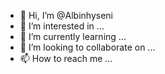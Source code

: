 - 👋 Hi, I’m @Albinhyseni
- 👀 I’m interested in ...
- 🌱 I’m currently learning ...
- 💞️ I’m looking to collaborate on ...
- 📫 How to reach me ...

<!---
Albinhyseni/Albinhyseni is a ✨ special ✨ repository because its `README.md` (this file) appears on your GitHub profile.
You can click the Preview link to take a look at your changes.
--->
